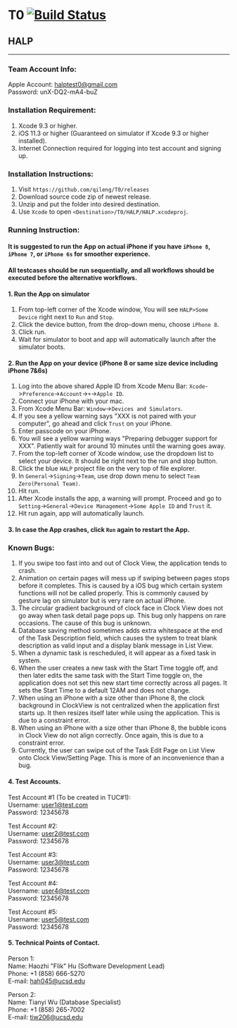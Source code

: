 # T0      [![Build Status](https://travis-ci.org/qileng/T0.svg?branch=TESTING)](https://travis-ci.org/qileng/T0)
## HALP
------------------------------------------------

### Team Account Info:

Apple Account: halptest0@gmail.com </br>
Password: unX-DQ2-mA4-buZ </br>

### Installation Requirement:
1. Xcode 9.3 or higher.
2. iOS 11.3 or higher (Guaranteed on simulator if Xcode 9.3 or higher installed).
3. Internet Connection required for logging into test account and signing up.

### Installation Instructions:
1. Visit `https://github.com/qileng/T0/releases`
2. Download source code zip of newest release.
3. Unzip and put the folder into desired destination.
4. Use `Xcode` to open `<Destination>/T0/HALP/HALP.xcodeproj`.

### Running Instruction:

#### It is suggested to run the App on actual iPhone if you have `iPhone 8`, `iPhone 7`, or `iPhone 6s` for smoother experience. 
#### All testcases should be run sequentially, and all workflows should be executed before the alternative workflows.

#### 1. Run the App on simulator<br/>
1. From top-left corner of the Xcode window, You will see `HALP>Some Device` right next to `Run` and `Stop`.
2. Click the device button, from the drop-down menu, choose `iPhone 8`.
3. Click run.
4. Wait for simulator to boot and app will automatically launch after the simulator boots.


#### 2. Run the App on your device (iPhone 8 or same size device including iPhone 7&6s)<br/>
1. Log into the above shared Apple ID from Xcode Menu Bar: `Xcode`->`Preference`->`Account`->`+`->`Apple ID`.
2. Connect your iPhone with your mac.
3. From Xcode Menu Bar: `Window`->`Devices and Simulators`.
4. If you see a yellow warning says "XXX is not paired with your computer", go ahead and click `Trust` on your iPhone.
5. Enter passcode on your iPhone.
6. You will see a yellow warning ways "Preparing debugger support for XXX". Patiently wait for around 10 minutes until the warning goes away.
7. From the top-left corner of Xcode window, use the dropdown list to select your device. It should be right next to the run and stop button.
8. Click the blue `HALP` project file on the very top of file explorer.
9. In `General`->`Signing`->`Team`, use drop down menu to select `Team Zero(Personal Team)`.
10. Hit run.
11. After Xcode installs the app, a warning will prompt. Proceed and go to `Setting`->`General`->`Device Management`->`Some Apple ID` and `Trust` it.
12. Hit run again, app will automatically launch.


#### 3. In case the App crashes, click `Run` again to restart the App.

### Known Bugs:
1. If you swipe too fast into and out of Clock View, the application tends to crash.
2. Animation on certain pages will mess up if swiping between pages stops before it completes. This is caused by a iOS bug which certain system functions will not be called properly. This is commonly caused by gesture lag on simulator but is very rare on actual iPhone.
3. The circular gradient background of clock face in Clock View does not go away when task detail page pops up. This bug only happens on rare occasions. The cause of this bug is unknown.
4. Database saving method sometimes adds extra whitespace at the end of the Task Description field, which causes the system to treat blank description as valid input and a display blank message in List View.
5. When a dynamic task is rescheduled, it will appear as a fixed task in system.
6. When the user creates a new task with the Start Time toggle off, and then later edits the same task with the Start Time toggle on, the application does not set this new start time correctly across all pages. It sets the Start Time to a default 12AM and does not change. 
7. When using an iPhone with a size other than iPhone 8, the clock background in ClockView is not centralized when the application first starts up. It then resizes itself later while using the application. This is due to a constraint error.
8. When using an iPhone with a size other than iPhone 8, the bubble icons in Clock View do not align correctly. Once again, this is due to a constraint error.
9. Currently, the user can swipe out of the Task Edit Page on List View onto Clock View/Setting Page. This is more of an inconvenience than a bug.


#### 4. Test Accounts.
Test Account #1 (To be created in TUC#1):</br>
Username: user1@test.com</br>
Password: 12345678</br>

Test Account #2:</br>
Username: user2@test.com</br>
Password: 12345678</br>

Test Account #3:</br>
Username: user3@test.com</br>
Password: 12345678</br>

Test Account #4:</br>
Username: user4@test.com</br>
Password: 12345678</br>

Test Account #5:</br>
Username: user5@test.com</br>
Password: 12345678</br>

#### 5. Technical Points of Contact.
Person 1: </br>
Name: Haozhi "Flik" Hu (Software Development Lead)</br> 
Phone: +1 (858) 666-5270 </br>
E-mail: hah045@ucsd.edu </br>

Person 2: </br>
Name: Tianyi Wu (Database Specialist)</br>
Phone: +1 (858) 265-7002 </br>
E-mail: tiw206@ucsd.edu </br>
